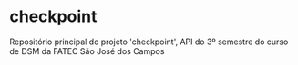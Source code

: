 # checkpoint
Repositório principal do projeto 'checkpoint', API do 3º semestre do curso de DSM da FATEC São José dos Campos

